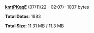 [**kmtPKqqE**](/data/kmtPKqqE.txt) (07/11/22 - 02:07)- 1037 bytes

**Total Datas**: 1983

**Total Size**: 11.31 MB / 11.3 MB